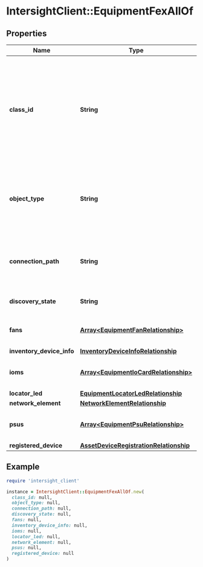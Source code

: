 # IntersightClient::EquipmentFexAllOf

## Properties

| Name | Type | Description | Notes |
| ---- | ---- | ----------- | ----- |
| **class_id** | **String** | The fully-qualified name of the instantiated, concrete type. This property is used as a discriminator to identify the type of the payload when marshaling and unmarshaling data. | [default to &#39;equipment.Fex&#39;] |
| **object_type** | **String** | The fully-qualified name of the instantiated, concrete type. The value should be the same as the &#39;ClassId&#39; property. | [default to &#39;equipment.Fex&#39;] |
| **connection_path** | **String** | Switch Id to which the FEX is connected to. The value can be A or B or AB in case of active-active topology. | [optional][readonly] |
| **discovery_state** | **String** | Discovery state of IO card or fabric extender. | [optional] |
| **fans** | [**Array&lt;EquipmentFanRelationship&gt;**](EquipmentFanRelationship.md) | An array of relationships to equipmentFan resources. | [optional][readonly] |
| **inventory_device_info** | [**InventoryDeviceInfoRelationship**](InventoryDeviceInfoRelationship.md) |  | [optional] |
| **ioms** | [**Array&lt;EquipmentIoCardRelationship&gt;**](EquipmentIoCardRelationship.md) | An array of relationships to equipmentIoCard resources. | [optional][readonly] |
| **locator_led** | [**EquipmentLocatorLedRelationship**](EquipmentLocatorLedRelationship.md) |  | [optional] |
| **network_element** | [**NetworkElementRelationship**](NetworkElementRelationship.md) |  | [optional] |
| **psus** | [**Array&lt;EquipmentPsuRelationship&gt;**](EquipmentPsuRelationship.md) | An array of relationships to equipmentPsu resources. | [optional][readonly] |
| **registered_device** | [**AssetDeviceRegistrationRelationship**](AssetDeviceRegistrationRelationship.md) |  | [optional] |

## Example

```ruby
require 'intersight_client'

instance = IntersightClient::EquipmentFexAllOf.new(
  class_id: null,
  object_type: null,
  connection_path: null,
  discovery_state: null,
  fans: null,
  inventory_device_info: null,
  ioms: null,
  locator_led: null,
  network_element: null,
  psus: null,
  registered_device: null
)
```

